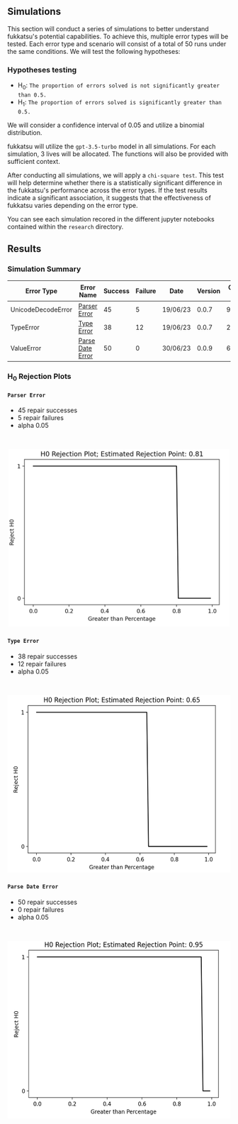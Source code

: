 ## Simulations

This section will conduct a series of simulations to better understand fukkatsu's potential capabilities. To achieve this, multiple error types will be tested. Each error type and scenario will consist of a total of 50 runs under the same conditions. We will test the following hypotheses:

### Hypotheses testing

- H<sub>0</sub>: `The proportion of errors solved is not significantly greater than 0.5.`
- H<sub>1</sub>: `The proportion of errors solved is significantly greater than 0.5.`

We will consider a confidence interval of 0.05 and utilize a binomial distribution.

fukkatsu will utilize the `gpt-3.5-turbo` model in all simulations. For each simulation, 3 lives will be allocated. The functions will also be provided with sufficient context. 

After conducting all simulations, we will apply a `chi-square test`. This test will help determine whether there is a statistically significant difference in the fukkatsu's performance across the error types. If the test results indicate a significant association, it suggests that the effectiveness of fukkatsu varies depending on the error type.


You can see each simulation recored in the different jupyter notebooks contained within the `research` directory.


## Results

### Simulation Summary

| **Error Type** | **Error Name** | **Success** | **Failure** |    **Date**    |   **Version**  | **Commit ID** | **p-value** | **alpha** |**Rejected H<sub>0</sub>** |
|------------|------------|---------|---------|------------|------------|-----------|---------|--------|-------|
|UnicodeDecodeError |  [Parser Error](https://github.com/maxmekiska/fukkatsu/blob/main/research/simulationNotebooks/fukkatsuParserError.ipynb) |   45    |   5     | 19/06/23 |   0.0.7  | 9d3ec24   | 2.104926011270436e-09 |0.05| Yes    |        
| TypeError |   [Type Error](https://github.com/maxmekiska/fukkatsu/blob/main/research/simulationNotebooks/fukkatsuTypeError.ipynb)  |   38     |   12    | 19/06/23 |   0.0.7     |2903c2a|   0.00015293200080179759 | 0.05 |  Yes  | 
| ValueError |   [Parse Date Error](https://github.com/maxmekiska/fukkatsu/blob/main/research/simulationNotebooks/fukkatsuValueError.ipynb)  |   50     |   0    | 30/06/23 |   0.0.9     |6fe478c|  8.881784197001252e-16  | 0.05 |  Yes  | 

### H<sub>0</sub> Rejection Plots

#### `Parser Error`

- 45 repair successes
- 5 repair failures
- alpha 0.05

<br>

<p align="center">
  <img src="../assets/rejectionPlotParserError.png" alt="Rejection Plot Parser Error" height="400">
</p>

#### `Type Error`

- 38 repair successes
- 12 repair failures
- alpha 0.05

<br>

<p align="center">
  <img src="../assets/rejectionPlotTypeError.png" alt="Rejection Plot Type Error" height="400">
</p>

#### `Parse Date Error`

- 50 repair successes
-  0 repair failures
- alpha 0.05

<br>

<p align="center">
  <img src="../assets/rejectionPlotValueError.png" alt="Rejection Plot Value Error" height="400">
</p>

